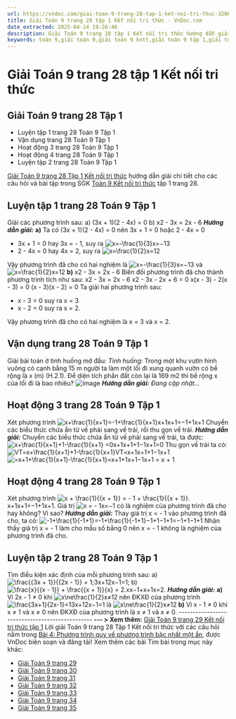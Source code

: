 ```yaml
---
url: https://vndoc.com/giai-toan-9-trang-28-tap-1-ket-noi-tri-thuc-320696
title: Giải Toán 9 trang 28 tập 1 Kết nối tri thức - VnDoc.com
date_extracted: 2025-04-14 19:26:46
description: Giải Toán 9 trang 28 tập 1 Kết nối tri thức hướng dẫn giải chi tiết các câu hỏi và bài tập trong SGK Toán 9 Kết nối tri thức tập 1.
keywords: toán 9,giải toán 9,giải toán 9 kntt,giải toán 9 tập 1,giải toán 9 kết nối tri thức,toán 9 kết nối tri thức tập 1,Toán 9 Kết nối tri thức Bài 4,giải Toán 9 Kết nối tri thức Bài 4,Bài 4 Phương trình quy về phương trình bậc nhất một ẩn,toán 9 kết nối tri thức tập 1 trang 27,toán 9 kết nối tri thức tập 1 trang 28,toán 9 kết nối tri thức tập 1 trang 29,toán 9 kết nối tri thức tập 1 trang 30
---
```


# Giải Toán 9 trang 28 tập 1 Kết nối tri thức
## Giải Toán 9 trang 28 Tập 1
  * Luyện tập 1 trang 28 Toán 9 Tập 1
  * Vận dụng trang 28 Toán 9 Tập 1
  * Hoạt động 3 trang 28 Toán 9 Tập 1
  * Hoạt động 4 trang 28 Toán 9 Tập 1
  * Luyện tập 2 trang 28 Toán 9 Tập 1

[Giải Toán 9 trang 28 Tập 1 Kết nối tri thức](<https://vndoc.com/giai-toan-9-trang-28-tap-1-ket-noi-tri-thuc-320696>) hướng dẫn giải chi tiết cho các câu hỏi và bài tập trong SGK [Toán 9 Kết nối tri thức](<https://vndoc.com/toan-9-ket-noi-tri-thuc>) tập 1 trang 28.
## **Luyện tập 1 trang 28 Toán 9 Tập 1**
Giải các phương trình sau:
a\) \(3x + 1\)\(2 - 4x\) = 0
b\) x2 \- 3x = 2x - 6
 _**Hướng dẫn giải:**_
**a\)** Ta có \(3x + 1\)\(2 - 4x\) = 0
nên 3x + 1 = 0 hoặc 2 - 4x = 0
  * 3x + 1 = 0 hay 3x = - 1, suy ra ![x=-\\frac{1}{3}](https://i.vdoc.vn/data/image/blank.png)x=−13
  * 2 - 4x = 0 hay 4x = 2, suy ra ![x=\\frac{1}{2}](https://i.vdoc.vn/data/image/blank.png)x=12

Vậy phương trình đã cho có hai nghiệm là ![x=-\\frac{1}{3}](https://i.vdoc.vn/data/image/blank.png)x=−13 và ![x=\\frac{1}{2}](https://i.vdoc.vn/data/image/blank.png)x=12
**b\)** x2 \- 3x = 2x - 6
Biến đổi phương trình đã cho thành phương trình tích như sau:
x2 \- 3x = 2x - 6
x2 \- 3x - 2x + 6 = 0
x\(x - 3\) - 2\(x - 3\) = 0
\(x - 3\)\(x - 2\) = 0
Ta giải hai phương trình sau:
  * x - 3 = 0 suy ra x = 3
  * x - 2 = 0 suy ra x = 2.

Vậy phương trình đã cho có hai nghiệm là x = 3 và x = 2.
## **Vận dụng trang 28 Toán 9 Tập 1**
Giải bài toán ở tình huống mở đầu:
_Tình huống:_ Trong một khu vườn hình vuông có cạnh bằng 15 m người ta làm một lối đi xung quanh vườn có bề rộng là x \(m\) \(H.2.1\). Để diện tích phần đất còn lại là 169 m2 thì bề rộng x của lối đi là bao nhiêu?
![image](https://i.vdoc.vn/data/image/2024/05/23/638495458801375542.png)
_**Hướng dẫn giải:**_
_Đang cập nhật..._
## **Hoạt động 3 trang 28 Toán 9 Tập 1**
Xét phương trình ![x+\\frac{1}{x+1}=-1+\\frac{1}{x+1}](https://i.vdoc.vn/data/image/blank.png)x+1x+1=−1+1x+1
Chuyển các biểu thức chứa ẩn từ vế phải sang vế trái, rồi thu gọn vế trái.
_**Hướng dẫn giải:**_
Chuyển các biểu thức chứa ẩn từ vế phải sang vế trái, ta được:
![x+\\frac{1}{x+1}+1-\\frac{1}{x+1} =0](https://i.vdoc.vn/data/image/blank.png)x+1x+1+1−1x+1=0
Thu gọn vế trái ta có:
![VT=x+\\frac{1}{x+1}+1-\\frac{1}{x+1}](https://i.vdoc.vn/data/image/blank.png)VT=x+1x+1+1−1x+1
![=x+1+\\frac{1}{x+1}-\\frac{1}{x+1}](https://i.vdoc.vn/data/image/blank.png)=x+1+1x+1−1x+1
= x + 1
## **Hoạt động 4 trang 28 Toán 9 Tập 1**
Xét phương trình ![x + \\frac{1}{{x + 1}} =  - 1 + \\frac{1}{{x + 1}}.](https://i.vdoc.vn/data/image/blank.png)x+1x+1=−1+1x+1.
Giá trị ![x =  - 1](https://i.vdoc.vn/data/image/blank.png)x=−1 có là nghiệm của phương trình đã cho hay không? Vì sao?
_**Hướng dẫn giải:**_
Thay giá trị x = - 1 vào phương trình đã cho, ta có:
![-1+\\frac{1}{-1+1}=-1+\\frac{1}{-1+1}](https://i.vdoc.vn/data/image/blank.png)−1+1−1+1=−1+1−1+1
Nhận thấy giá trị x = - 1 làm cho mẫu số bằng 0 nên x = - 1 không là nghiệm của phương trình đã cho.
## **Luyện tập 2 trang 28 Toán 9 Tập 1**
Tìm điều kiện xác định của mỗi phương trình sau:
a\) ![\\frac{{3x + 1}}{{2x - 1}} = 1;](https://i.vdoc.vn/data/image/blank.png)3x+12x−1=1;
b\) ![\\frac{x}{{x - 1}} + \\frac{{x + 1}}{x} = 2.](https://i.vdoc.vn/data/image/blank.png)xx−1+x+1x=2.
_**Hướng dẫn giải:**_
**a\)** Vì 2x - 1 ≠ 0 khi ![x\\ne\\frac{1}{2}](https://i.vdoc.vn/data/image/blank.png)x≠12 nên ĐKXĐ của phương trình ![\\frac{3x+1}{2x-1}=1](https://i.vdoc.vn/data/image/blank.png)3x+12x−1=1 là ![x\\ne\\frac{1}{2}](https://i.vdoc.vn/data/image/blank.png)x≠12
**b\)** Vì x - 1 ≠ 0 khi x ≠ 1 và x ≠ 0 nên ĐKXĐ của phương trình là x ≠ 1 và x ≠ 0.
\-----------------------------------------------
**\--- > Xem thêm:** [Giải Toán 9 trang 29 Kết nối tri thức tập 1](<https://vndoc.com/giai-toan-9-trang-29-tap-1-ket-noi-tri-thuc-320697>)
Lời giải Toán 9 trang 28 Tập 1 Kết nối tri thức với các câu hỏi nằm trong [Bài 4: Phương trình quy về phương trình bậc nhất một ẩn](<https://vndoc.com/toan-9-ket-noi-tri-thuc-bai-4-phuong-trinh-quy-ve-phuong-trinh-bac-nhat-mot-an-320360>), được VnDoc biên soạn và đăng tải\!
Xem thêm các bài Tìm bài trong mục này khác:
  * [Giải Toán 9 trang 29](</giai-toan-9-trang-29-tap-1-ket-noi-tri-thuc-320697>)
  * [Giải Toán 9 trang 30](</giai-toan-9-trang-30-tap-1-ket-noi-tri-thuc-320701>)
  * [Giải Toán 9 trang 31](</giai-toan-9-trang-31-tap-1-ket-noi-tri-thuc-320705>)
  * [Giải Toán 9 trang 32](</giai-toan-9-trang-32-tap-1-ket-noi-tri-thuc-320707>)
  * [Giải Toán 9 trang 33](</giai-toan-9-trang-33-tap-1-ket-noi-tri-thuc-320709>)
  * [Giải Toán 9 trang 34](</giai-toan-9-trang-34-tap-1-ket-noi-tri-thuc-320710>)
  * [Giải Toán 9 trang 35](</giai-toan-9-trang-35-tap-1-ket-noi-tri-thuc-320713>)

